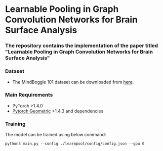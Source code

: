 # Learnable Pooling in Graph Convolution Networks for Brain Surface Analysis

### The repository contains the implementation of the paper titled "Learnable Pooling in Graph Convolution Networks for Brain Surface Analysis"

### Dataset
- The MindBoggle 101 dataset can be downloaded from [here](https://osf.io/nhtur/).

### Main Requirements
- PyTorch >1.4.0
- [Pytorch Geometric](https://pytorch-geometric.readthedocs.io/en/latest/) >1.4.3 and dependencies 

### Training

The model can be trained using below command:  
```
python3 main.py --config ./learnpool/config/config.json --gpu 0
```
